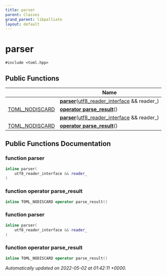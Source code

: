 ```yaml
---
title: parser
parent: Classes
grand_parent: libpalliate
layout: default
---
```


# parser






`#include <toml.hpp>`

## Public Functions

|                | Name           |
| -------------- | -------------- |
| | **[parser](/libpalliate/generated/Classes/classparser#function-parser)**([utf8_reader_interface](/libpalliate/generated/Classes/structutf8__reader__interface) && reader_) |
| [TOML_NODISCARD](/libpalliate/generated/Files/toml_8hpp#define-toml-nodiscard) | **[operator parse_result](/libpalliate/generated/Classes/classparser#function-operator-parse-result)**() |
| | **[parser](/libpalliate/generated/Classes/classparser#function-parser)**([utf8_reader_interface](/libpalliate/generated/Classes/structutf8__reader__interface) && reader_) |
| [TOML_NODISCARD](/libpalliate/generated/Files/toml_8hpp#define-toml-nodiscard) | **[operator parse_result](/libpalliate/generated/Classes/classparser#function-operator-parse-result)**() |

## Public Functions Documentation

### function parser

```cpp
inline parser(
    utf8_reader_interface && reader_
)
```


### function operator parse_result

```cpp
inline TOML_NODISCARD operator parse_result()
```


### function parser

```cpp
inline parser(
    utf8_reader_interface && reader_
)
```


### function operator parse_result

```cpp
inline TOML_NODISCARD operator parse_result()
```



_Automatically updated on 2022-05-02 at 01:42:11 +0000._